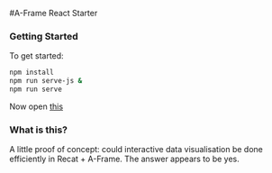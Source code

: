 #A-Frame React Starter

### Getting Started

To get started:

```bash
npm install
npm run serve-js &
npm run serve
```

Now open [this](http://localhost:5555)

### What is this?

A little proof of concept: could interactive data visualisation be done efficiently in Recat + A-Frame. The answer appears to be yes.